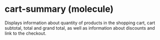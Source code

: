 # cart-summary (molecule)

Displays information about quantity of products in the shopping cart, cart subtotal, total and grand total, as well as information about discounts and link to the checkout.